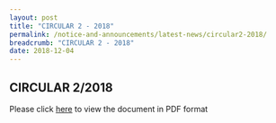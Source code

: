 ```yaml
---
layout: post
title: "CIRCULAR 2 - 2018"
permalink: /notice-and-announcements/latest-news/circular2-2018/
breadcrumb: "CIRCULAR 2 - 2018"
date: 2018-12-04
---
```


CIRCULAR 2/2018
---
Please click [here](/files/LSB-Cir-2-2018_AWARENESS-ON-ADOPTION-OF-NEW-TECHNOLOGIES.pdf) to view the document in PDF format 
